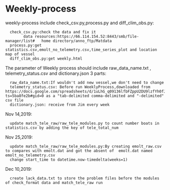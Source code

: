 # Weekly-process
weekly-process include check_csv.py,process.py and diff_clim_obs.py:

      check_csv.py:check the data and fix it
            data resources:https://66.114.154.52:8443/smb/file-manager/list#   home directory/anno_ftp/Matdata
      process.py:get statistics.csv,emolt_no_telemetry.csv,time_series_plot and location map of vessel
      diff_clim_obs.py:get weekly.html
The parameter of Weekly process should include raw_data_name.txt , telemetry_status.csv and dictionary.json 3 parts:
      
      raw_data_name.txt:If wouldn't add new vessel,we don't need to change
      telemetry_status.csv: Before run WeeklyProcess,downloaded from https://docs.google.com/spreadsheets/d/1uLhG_q09136lfbFZppU2DU9lzfYh0fJYsxDHUgMB1FM/edit?ts=5ba8fe2b#gid=0 as a "tab-delimited comma-delimited and "-delimited" csv file
      dictionary.json: receive from Jim every week
Nov 14,2019:

      update match_tele_raw/raw_tele_modules.py to count number boats in statistics.csv by adding the key of tele_total_num

Nov 25,2019:

      update match_tele_raw/raw_tele_modules.py:By creating emolt_raw.csv to compares with emolt.dat and got the absent of  emolt.dat named emolt_no_telemetry.csv
      change start_time to datetime.now-timedelta(weeks=1)
Dec 10,2019:

      create lack_data.txt to store the problem files before the modules of check_format data and match_tele_raw run


